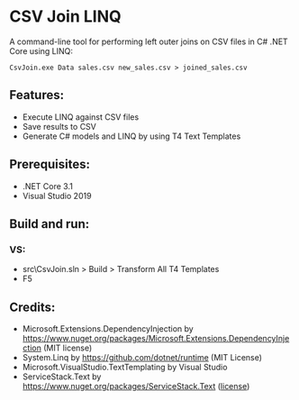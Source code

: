 # CSV Join LINQ
A command-line tool for performing left outer joins on CSV files in C# .NET Core using LINQ:
```
CsvJoin.exe Data sales.csv new_sales.csv > joined_sales.csv
```

## Features:
- Execute LINQ against CSV files
- Save results to CSV
- Generate C# models and LINQ by using T4 Text Templates

## Prerequisites:
- .NET Core 3.1
- Visual Studio 2019

## Build and run:
### VS:
- src\CsvJoin.sln > Build > Transform All T4 Templates
- F5

## Credits:
- Microsoft.Extensions.DependencyInjection by https://www.nuget.org/packages/Microsoft.Extensions.DependencyInjection (MIT license)
- System.Linq by https://github.com/dotnet/runtime (MIT License)
- Microsoft.VisualStudio.TextTemplating by Visual Studio
- ServiceStack.Text by https://www.nuget.org/packages/ServiceStack.Text ([license](https://github.com/ServiceStack/ServiceStack.Text/blob/master/license.txt))

